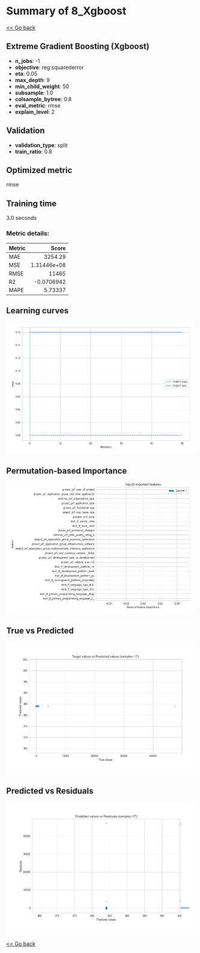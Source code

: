 # Summary of 8_Xgboost

[<< Go back](../README.md)


## Extreme Gradient Boosting (Xgboost)
- **n_jobs**: -1
- **objective**: reg:squarederror
- **eta**: 0.05
- **max_depth**: 9
- **min_child_weight**: 50
- **subsample**: 1.0
- **colsample_bytree**: 0.8
- **eval_metric**: rmse
- **explain_level**: 2

## Validation
 - **validation_type**: split
 - **train_ratio**: 0.8

## Optimized metric
rmse

## Training time

3.0 seconds

### Metric details:
| Metric   |           Score |
|:---------|----------------:|
| MAE      |  3254.29        |
| MSE      |     1.31446e+08 |
| RMSE     | 11465           |
| R2       |    -0.0706942   |
| MAPE     |     5.73337     |



## Learning curves
![Learning curves](learning_curves.png)

## Permutation-based Importance
![Permutation-based Importance](permutation_importance.png)
## True vs Predicted

![True vs Predicted](true_vs_predicted.png)


## Predicted vs Residuals

![Predicted vs Residuals](predicted_vs_residuals.png)



[<< Go back](../README.md)
